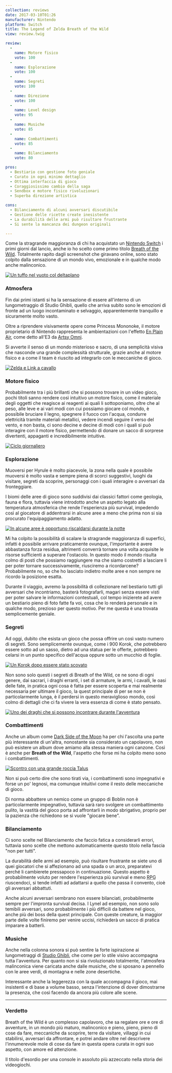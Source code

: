 ```yaml
---
collection: reviews
date: 2017-03-10T01:26
manufacturer: Nintendo
platform: Switch
title: The Legend of Zelda Breath of the Wild
view: review.twig

review:
  -
    name: Motore fisico
    vote: 100
  -
    name: Esplorazione
    vote: 100
  -
    name: Segreti
    vote: 100
  -
    name: Direzione
    vote: 100
  -
    name: Level design
    vote: 95
  -
    name: Musiche
    vote: 85
  -
    name: Combattimenti
    vote: 85
  -
    name: Bilanciamento
    vote: 80

pros:
  - Bestiario con gestione foto geniale
  - Curato in ogni minimo dettaglio
  - Ottima interfaccia di gioco
  - Coraggiosissimo cambio della saga
  - Sendbox e motore fisico rivoluzionari
  - Superba direzione artistica

cons:
  - Bilanciamento di alcuni avversari discutibile
  - Gestione delle ricette create inesistente
  - La durabilità delle armi può risultare frustrante
  - Si sente la mancanza dei dungeon originali

---
```


Come la stragrande maggioranza di chi ha acquistato un [Nintendo Switch][switch] i primi giorni dal lancio, anche io ho scelto come primo titolo [Breath of the Wild][breath]. Totalmente rapito dagli screenshot che giravano online, sono stato colpito dalla sensazione di un mondo vivo, emozionale e in qualche modo anche malinconico.

[
  ![Un tuffo nel vuoto col deltaplano](deltaplano.gif)
](deltaplano.gif)

### Atmosfera

Fin dai primi istanti si ha la sensazione di essere all'interno di un lungometraggio di Studio Ghibli, quello che arriva subito sono le emozioni di fronte ad un luogo incontaminato e selvaggio, apparentemente tranquillo e sicuramente molto vasto.

Oltre a riprendere visivamente opere come Princess Mononoke, il motore proprietario di Nintendo rappresenta le ambientazioni con l'effetto [En Plain Air][youtube-epa], come detto all'E3 da [Artsy Omni][artsy].

Si avverte il senso di un mondo misterioso e sacro, di una semplicità visiva che nasconde una grande complessità strutturale, grazie anche al motore fisico e a come il team è riuscito ad integrarlo con le meccaniche di gioco.

[
  ![Zelda e Link a cavallo](zelda-e-link-a-cavallo.jpg)
](zelda-e-link-a-cavallo.jpg)

### Motore fisico

Probabilmente tra i più brillanti che si possono trovare in un video gioco, pochi titoli sanno rendere così intuitivo un motore fisico, come il materiale degli oggetti che reagisce ai reagenti ai quali li sottoponiamo, oltre che al peso, alle leve e ai vari modi con cui possiamo giocare col mondo, è possibile bruciare il legno, spegnere il fuoco con l'acqua, condurre elettricità tramite materiali metallici, vedere incendi seguire il verso del vento, e non basta, ci sono decine e decine di modi con i quali si può interagire con il motore fisico, permettendo di donare un sacco di sorprese divertenti, appaganti e incredibilmente intuitive.

[
  ![Ciclo giornaliero](ciclo-giornaliero.gif)
](ciclo-giornaliero.gif)

### Esplorazione

Muoversi per Hyrule è molto piacevole, la zona nella quale è possibile muoversi è molto vasta e sempre piena di scorci suggestivi, luoghi da visitare, segreti da scoprire, personaggi con i quali interagire o avversari da fronteggiare.

I biomi delle aree di gioco sono suddivisi dai classici fattori come geologia, fauna e flora, tuttavia viene introdotto anche un aspetto legato alla temperatura atmosferica che rende l'esperienza più survival, impedendo così al giocatore di addentrarsi in alcune aree a meno che prima non si sia procurato l'equipaggiamento adatto.

[
  ![In alcune aree è opportuno riscaldarsi durante la notte](come-accendere-fuoco-tenere-link-caldo.jpg)
](come-accendere-fuoco-tenere-link-caldo.jpg)

Mi ha colpito la possibilità di scalare la stragrande maggioranza di superfici, infatti è possibile arrivare praticamente ovunque, l'importante è avere abbastanza forza residua, altrimenti converrà tornare una volta acquisite le risorse sufficienti a superare l'ostacolo. In questo modo il mondo risulta colmo di posti che possiamo raggiungere ma che siamo costretti a lasciare li per poter tornare successivamente, riusciremo a ricordarcene? Probabilmente no, so che ho lasciato indietro molte aree e non sempre ne ricordo la posizione esatta.


Durante il viaggio, avremo la possibilità di collezionare nel bestiario tutti gli avversari che incontriamo, basterà fotografarli, magari senza essere visti per poter salvare le informazioni contestuali, col tempo inizierete ad avere un bestiario pieno di foto fatte fa voi, cosa che lo renderà personale e in qualche modo, prezioso per questo motivo. Per me questa è una trovata semplicemente geniale.

### Segreti

Ad oggi, dubito che esista un gioco che possa offrire un così vasto numero di segreti. Sono semplicemente ovunque, come i 900 Korok, che potrebbero essere sotto ad un sasso, dietro ad una statua per le offerte, potrebbero celarsi in un punto specifico dell'acqua oppure sotto un mucchio di foglie.

[
  ![Un Korok dopo essere stato scovato](korok-trovato.jpg)
](korok-trovato.jpg)

Non sono solo questi i segreti di Breath of the Wild, ce ne sono di ogni genere, dai sacrari, i draghi erranti, i set di armature, le armi, i cavalli, le oasi delle fate, in pratica ogni cosa è fatta per essere scoperta e mai realmente necessaria per ultimare il gioco, la quest principale di per se non è particolarmente lunga, è il perdersi in questo meraviglioso mondo, così colmo di dettagli che ci fa vivere la vera essenza di come è stato pensato.

[
  ![Uno dei draghi che si possono incontrare durante l'avventura](uno-dei-draghi-incontrati.jpg)
](uno-dei-draghi-incontrati.jpg)


### Combattimenti

Anche un album come [Dark Side of the Moon][pink] ha per chi l'ascolta una parte più interessante di un'altra, nonostante sia considerato un capolavoro, non può esistere un album dove amiamo alla stessa maniera ogni canzone. Così è anche per **Breath of the Wild**, l'aspetto che forse mi ha colpito meno sono i combattimenti.

[
  ![Scontro con una grande roccia Talus](talus.jpg)
](talus.jpg)

Non si può certo dire che sono tirati via, i combattimenti sono impegnativi e forse un po' legnosi, ma comunque intuitivi come il resto delle meccaniche di gioco.

Di norma abbattere un nemico come un gruppo di Boblin non è particolarmente impegnativo, tuttavia sarà raro svolgere un combattimento pulito, la vastità del gioco porta ad affrontarli in modo sbrigativo, proprio per la pazienza che richiedono se si vuole "giocare bene".

### Bilanciamento

Ci sono scelte nel Bilanciamento che faccio fatica a considerarli errori, tuttavia sono scelte che mettono automaticamente questo titolo nella fascia "non per tutti".

La durabilità delle armi ad esempio, può risultare frustrante se siete uno di quei giocatori che si affezionano ad una spada o un arco, preparatevi perché li cambierete pressapoco in continuazione.
Questo aspetto è probabilmente voluto per rendere l'esperienza più survival e meno <abbr title="Role playing game">RPG</abbr> riuscendoci, si tende infatti ad adattarsi a quello che passa il convento, cioè gli avversari abbattuti.

Anche alcuni avversari sembrano non essere bilanciati, probabilmente sempre per l'impronta survival decisa. I Lynel ad esempio, non sono solo temibili avversari, sono probabilmente i più difficili da battere nel gioco, anche più dei boss della quest principale. Con queste creature, la maggior parte delle volte finiremo per venire uccisi, richiederà un sacco di pratica imparare a batterli.

### Musiche

Anche nella colonna sonora si può sentire la forte ispirazione ai lungometraggi di [Studio Ghibli][ghibli], che come per lo stile visivo accompagna tutta l'avventura. Per quanto non si sia rivoluzionato totalmente, l'atmosfera malinconica viene caricata anche dalle musiche, che si sposano a pennello con le aree verdi, di montagna e nelle zone desertiche.

Interessante anche la leggerezza con la quale accompagna il gioco, mai insistenti e di base a volume basso, senza l'intenzione di dover dimostrarne la presenza, che così facendo da ancora più colore alle scene.

---

### Verdetto

Breath of the Wild è un complesso capolavoro, che sa regalare ore e ore di avventure, in un mondo più maturo, malinconico e pieno, pieno, pieno di cose da fare, meccaniche da scoprire, terre da visitare, villaggi in cui stabilirsi, avversari da affrontare, e potrei andare oltre nel descrivere l'innumerevole mole di cose da fare in questa opera curata in ogni suo aspetto, con amore ed attenzione.

Il titolo d'esordio per una console in assoluto più azzeccato nella storia dei videogiochi.


[artsy]: https://twitter.com/artsyomni
[breath]: http://www.nintendo.it/Giochi/Nintendo-Switch/The-Legend-of-Zelda-Breath-of-the-Wild-1173609.html
[pink]: https://it.wikipedia.org/wiki/The_Dark_Side_of_the_Moon
[switch]: https://www.nintendo.com/switch/
[youtube-epa]: https://youtu.be/sf4gtlM0mYs?t=1m51s
[ghibli]: https://youtu.be/sf4gtlM0mYs?t=1m51s
